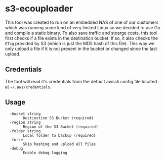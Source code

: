 # s3-ecouploader

This tool was created to run on an embedded NAS of one of our customers which was running some kind of very limited
Linux so we decided to use Go and compile a static binary. To also save traffic and stoarge costs, this tool first
checks if a file exists in the destination bucket. If so, it also checks the `ETag` provided by S3 (which is just the
MD5 hash of this file). This way we only upload a file if it is not present in the bucket or changed since the last
upload.

## Credentials
The tool will read it's credentials from the default awscli config file located at `~/.aws/credentials`.

## Usage
```
  -bucket string 
        Destination S3 Bucket (required)
  -region string
        Region of the S3 Bucket (required)
  -folder string
        Local folder to backup (required)
  -force
        Skip hashing and upload all files
  -debug
        Enable debug logging
```
